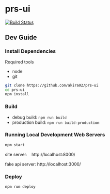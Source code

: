 prs-ui
======

[![Build Status](https://travis-ci.com/akira02/prs-ui.svg?token=Wm6zWbJKuWzhqTz1zW43&branch=master)](https://travis-ci.com/akira02/prs-ui)


Dev Guide
---------
### Install Dependencies
Required tools
* node
* git

```bash
git clone https://github.com/akira02/prs-ui
cd prs-ui
npm install
```

### Build
* debug build: `npm run build`
* production build: `npm run build-production`

### Running Local Development Web Servers

`npm start`

site server:　http://localhost:8000/

fake api server: http://localhost:3000/

### Deploy
`npm run deploy`



  